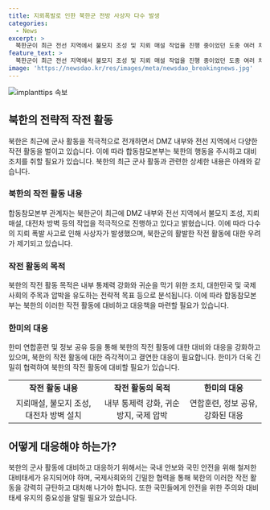 ```yaml
---
title: 지뢰폭발로 인한 북한군 전방 사상자 다수 발생
categories:
  - News
excerpt: >
  북한군이 최근 전선 지역에서 불모지 조성 및 지뢰 매설 작업을 진행 중이었던 도중 여러 차례의 지뢰 폭발 사고가 발생해 다수의 사상자가 발생했습니다. 합동참모본부 관계자는 북한군이 과도한 작업을 진행하고 있는 것으로 보인다고 언급했습니다. 이에 따라 북한은 최전방 감시초소와 도로 등에 지뢰를 매설한 것으로 전해졌으며, 또한 군사분계선 내 작업을 이어가며 내부 통제력을 강화하고 있는 것으로 보인다고 전했습니다. 해당 내용은 YTN 뉴스에서 확인 가능합니다. (150자)
feature_text: >
  북한군이 최근 전선 지역에서 불모지 조성 및 지뢰 매설 작업을 진행 중이었던 도중 여러 차례의 지뢰 폭발 사고가 발생해 다수의 사상자가 발생했습니다. 합동참모본부 관계자는 북한군이 과도한 작업을 진행하고 있는 것으로 보인다고 언급했습니다. 이에 따라 북한은 최전방 감시초소와 도로 등에 지뢰를 매설한 것으로 전해졌으며, 또한 군사분계선 내 작업을 이어가며 내부 통제력을 강화하고 있는 것으로 보인다고 전했습니다. 해당 내용은 YTN 뉴스에서 확인 가능합니다. (150자)
image: 'https://newsdao.kr/res/images/meta/newsdao_breakingnews.jpg'
---
```


<p><img src="https://newsdao.kr/res/images/meta/newsdao_breakingnews.jpg" alt="implanttips 속보" /></p>

<h2 data-ke-size="size26">북한의 전략적 작전 활동</h2>

<p data-ke-size="size16">북한은 최근에 군사 활동을 적극적으로 전개하면서 DMZ 내부와 전선 지역에서 다양한 작전 활동을 벌이고 있습니다. 이에 따라 합동참모본부는 북한의 행동을 주시하고 대비조치를 취할 필요가 있습니다. 북한의 최근 군사 활동과 관련한 상세한 내용은 아래와 같습니다.</p>

<h3>북한의 작전 활동 내용</h3>

<p data-ke-size="size16">합동참모본부 관계자는 북한군이 최근에 DMZ 내부와 전선 지역에서 불모지 조성, 지뢰매설, 대전차 방벽 등의 작업을 적극적으로 진행하고 있다고 밝혔습니다. 이에 따라 다수의 지뢰 폭발 사고로 인해 사상자가 발생했으며, 북한군의 활발한 작전 활동에 대한 우려가 제기되고 있습니다.</p>

<h3>작전 활동의 목적</h3>

<p data-ke-size="size16">북한의 작전 활동 목적은 내부 통제력 강화와 귀순을 막기 위한 조치, 대한민국 및 국제사회의 주목과 압박을 유도하는 전략적 목표 등으로 분석됩니다. 이에 따라 합동참모본부는 북한의 이러한 작전 활동에 대비하고 대응책을 마련할 필요가 있습니다.</p>

<h3>한미의 대응</h3>

<p data-ke-size="size16">한미 연합훈련 및 정보 공유 등을 통해 북한의 작전 활동에 대한 대비와 대응을 강화하고 있으며, 북한의 작전 활동에 대한 즉각적이고 결연한 대응이 필요합니다. 한미가 더욱 긴밀히 협력하여 북한의 작전 활동에 대비할 필요가 있습니다.</p>

<table>
    <tr>
        <td style="text-align: center; height: 17px;"><b>작전 활동 내용</b></td>
        <td style="text-align: center; height: 17px;"><b>작전 활동의 목적</b></td>
        <td style="text-align: center; height: 17px;"><b>한미의 대응</b></td>
    </tr>
    <tr>
        <td style="text-align: center;">지뢰매설, 불모지 조성, 대전차 방벽 설치</td>
        <td style="text-align: center;">내부 통제력 강화, 귀순 방지, 국제 압박</td>
        <td style="text-align: center;">연합훈련, 정보 공유, 강화된 대응</td>
    </tr>
</table>

<h2 data-ke-size="size26">어떻게 대응해야 하는가?</h2>

<p data-ke-size="size16">북한의 군사 활동에 대비하고 대응하기 위해서는 국내 안보와 국민 안전을 위해 철저한 대비태세가 유지되어야 하며, 국제사회와의 긴밀한 협력을 통해 북한의 이러한 작전 활동을 강력히 규탄하고 대처해 나가야 합니다. 또한 국민들에게 안전을 위한 주의와 대비태세 유지의 중요성을 알릴 필요가 있습니다.</p>

